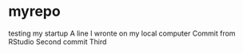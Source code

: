 # myrepo
testing my startup
A line I wronte on my local computer
Commit from RStudio
Second commit
Third